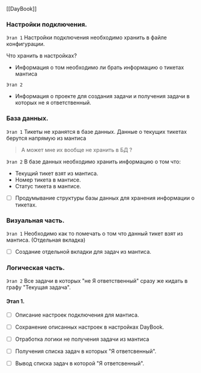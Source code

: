 
[[DayBook]]

### Настройки подключения.
`Этап 1` 
Настройки подключения необходимо хранить в файле конфигурации. 

Что хранить в настройках? 
- Информация о том необходимо ли брать информацию о тикетах мантиса

`Этап 2` 
- Информация о проекте для создания задачи и получения задачи в которых не я ответственный.


### База данных.
`Этап 1` 
Тикеты не хранятся в базе данных. Данные о текущих тикетах берутся напрямую из мантиса

> А может мне их вообще не хранить в БД ? 

`Этап 2` 
В базе данных необходимо хранить информацию о том что:
- Текущий тикет взят из мантиса. 
- Номер тикета в мантисе.
- Статус тикета в мантисе.

- [ ] Продумывание структуры базы данных для хранения информации о тикетах.

### Визуальная часть.
`Этап 1` 
Необходимо как то помечать о том что данный тикет взят из мантиса. (Отдельная вкладка)

- [ ] Создание отдельной вкладки для задач из мантиса.

### Логическая часть.
`Этап 2` 
Все задачи в которых "не Я ответственный" сразу же кидать в графу "Текущая задача".


#### Этап 1.
- [ ] Описание настроек подключения для мантиса.
- [ ] Сохранение описанных настроек в настройках DayBook.
- [ ] Отработка логики не получения задачи из мантиса
- [ ] Получения списка задач в которых "Я ответсвенный". 
- [ ] Вывод списка задач в которой "Я ответсвенный".

